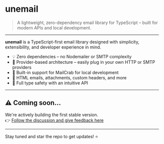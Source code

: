 # unemail

> A lightweight, zero-dependency email library for TypeScript – built for modern APIs and local development.

---

**unemail** is a TypeScript-first email library designed with simplicity, extensibility, and developer experience in mind.

- 💡 Zero dependencies – no Nodemailer or SMTP complexity  
- 🔌 Provider-based architecture – easily plug in your own HTTP or SMTP providers  
- 🧪 Built-in support for MailCrab for local development  
- 📨 HTML emails, attachments, custom headers, and more  
- 🧩 Full type safety with an intuitive API

---

## ⚠️ Coming soon...

We're actively building the first stable version.  
👉 [Follow the discussion and give feedback here](https://github.com/productdevbook/unemail/issues/1)

---

Stay tuned and star the repo to get updates! ⭐
